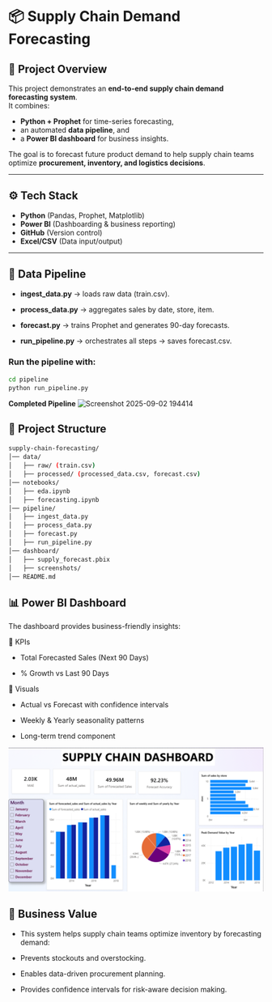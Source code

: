# 📦 Supply Chain Demand Forecasting

## 📌 Project Overview  
This project demonstrates an **end-to-end supply chain demand forecasting system**.  
It combines:  
- **Python + Prophet** for time-series forecasting,  
- an automated **data pipeline**, and  
- a **Power BI dashboard** for business insights.  

The goal is to forecast future product demand to help supply chain teams optimize **procurement, inventory, and logistics decisions**.  

---

## ⚙️ Tech Stack  
- **Python** (Pandas, Prophet, Matplotlib)  
- **Power BI** (Dashboarding & business reporting)  
- **GitHub** (Version control)  
- **Excel/CSV** (Data input/output)  

---
## 🔄 Data Pipeline

- **ingest_data.py** → loads raw data (train.csv).

- **process_data.py** → aggregates sales by date, store, item.

- **forecast.py** → trains Prophet and generates 90-day forecasts.

- **run_pipeline.py** → orchestrates all steps → saves forecast.csv.

### Run the pipeline with:
```bash
cd pipeline
python run_pipeline.py
```
**Completed Pipeline** 
<img width="813" height="198" alt="Screenshot 2025-09-02 194414" src="https://github.com/user-attachments/assets/2d4d76fb-c22c-4676-8ae7-11213aa686b1" />

## 📂 Project Structure  
```bash
supply-chain-forecasting/
│── data/
│   ├── raw/ (train.csv)
│   ├── processed/ (processed_data.csv, forecast.csv)
│── notebooks/
│   ├── eda.ipynb
│   ├── forecasting.ipynb
│── pipeline/
│   ├── ingest_data.py
│   ├── process_data.py
│   ├── forecast.py
│   ├── run_pipeline.py
│── dashboard/
│   ├── supply_forecast.pbix
│   ├── screenshots/
│── README.md
```
## 📊 Power BI Dashboard
The dashboard provides business-friendly insights:

🔹 KPIs

- Total Forecasted Sales (Next 90 Days)

- % Growth vs Last 90 Days

🔹 Visuals

- Actual vs Forecast with confidence intervals

- Weekly & Yearly seasonality patterns

- Long-term trend component

![Dashboard Preview](dashboard/image.png)

## 🎯 Business Value

- This system helps supply chain teams optimize inventory by forecasting demand:

- Prevents stockouts and overstocking.

- Enables data-driven procurement planning.

- Provides confidence intervals for risk-aware decision making.
